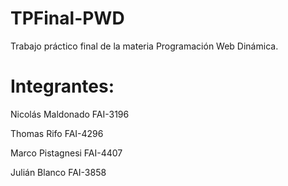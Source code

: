 # TPFinal-PWD
Trabajo práctico final de la materia Programación Web Dinámica.

# Integrantes:
Nicolás Maldonado FAI-3196

Thomas Rifo FAI-4296

Marco Pistagnesi FAI-4407

Julián Blanco FAI-3858

